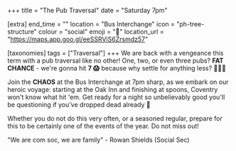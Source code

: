 +++
title = "The Pub Traversal"
date = "Saturday 7pm"

[extra]
end_time = ""
location = "Bus Interchange"
icon = "ph-tree-structure"
colour = "social"
emoji = "🍺"
location_url = "https://maps.app.goo.gl/eeSSRViS6Zrsmdz57"

[taxonomies]
tags = ["Traversal"]
+++
We are back with a vengeance this term with a pub traversal like no other! One, two, or even three pubs? **FAT CHANCE** - we're gonna hit **7 😱** because why settle for anything less? 🤔🤔🤔

Join the **CHAOS** at the Bus Interchange at 7pm sharp, as we embark on our heroic voyage: starting at the Oak Inn and finishing at spoons, Coventry won't know what hit 'em. Get ready for a night so unbelievably good you'll be questioning if you've dropped dead already 🫠

Whether you do not do this very often, or a seasoned regular, prepare for this to be certainly one of the events of the year. Do not miss out!

"We are com soc, we are family" - Rowan Shields (Social Sec)
